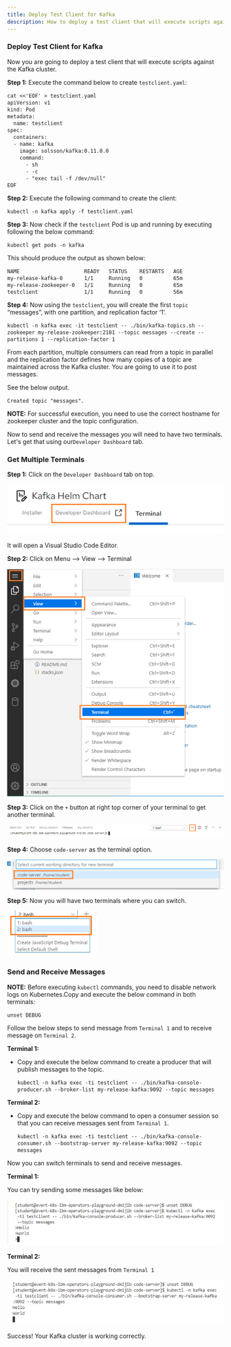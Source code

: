 ```yaml
---
title: Deploy Test Client for Kafka
description: How to deploy a test client that will execute scripts against the Kafka cluster?
---
```



### Deploy Test Client for Kafka

Now you are going to deploy a test client that will execute scripts against the Kafka cluster.

**Step 1:** Execute the command below to create `testclient.yaml`:

```execute
cat <<'EOF' > testclient.yaml
apiVersion: v1
kind: Pod
metadata:
  name: testclient
spec:
  containers:
  - name: kafka
    image: solsson/kafka:0.11.0.0
    command:
      - sh
      - -c
      - "exec tail -f /dev/null"
EOF
```

**Step 2:** Execute the following command to create the client:

```execute
kubectl -n kafka apply -f testclient.yaml
```

**Step 3:** Now check if the `testclient` Pod is up and running by executing following the below command:

```execute
kubectl get pods -n kafka
```

This should produce the output as shown below:

```output
NAME                     READY   STATUS    RESTARTS   AGE
my-release-kafka-0       1/1     Running   0          65m
my-release-zookeeper-0   1/1     Running   0          65m
testclient               1/1     Running   0          56m
```

**Step 4:** Now using the `testclient`, you will create the first `topic` “messages”, with one partition, and replication factor ‘1’.

```execute
kubectl -n kafka exec -it testclient -- ./bin/kafka-topics.sh --zookeeper my-release-zookeeper:2181 --topic messages --create --partitions 1 --replication-factor 1
```

From each partition, multiple consumers can read from a topic in parallel and the replication factor defines how many copies of a topic are maintained across the Kafka cluster. You are going to use it to post messages.

See the below output.

```output
Created topic "messages".
```

**NOTE:** For successful execution, you need to use the correct hostname for zookeeper cluster and the topic configuration.

Now to send and receive the messages you will need to have two terminals. Let's get that using our`Developer Dashboard` tab. 

### Get Multiple Terminals

**Step 1:** Click on the `Developer Dashboard` tab on top.

![](_images/developer-dashboard.png)

It will open a Visual Studio Code Editor.

**Step 2:** Click on Menu --> View --> Terminal

![](_images/terminal.png)



**Step 3:** Click on the `+` button at right top corner of your terminal to get another terminal.

 ![](_images/add-terminal.png)

**Step 4:** Choose `code-server` as the terminal option.

![](_images/code-server.png)



**Step 5:** Now you will have two terminals where you can switch.

![](_images/terminal-switch.png)

### Send and Receive Messages

**NOTE:**  Before executing `kubectl` commands, you need to disable network logs on Kubernetes.Copy and execute the below command in both terminals:

```
unset DEBUG
```
Follow the below steps to send message from `Terminal 1` and to receive message on `Terminal 2`.


**Terminal 1:**

- Copy and execute the below command to create a producer that will publish messages to the topic.

  ```
  kubectl -n kafka exec -ti testclient -- ./bin/kafka-console-producer.sh --broker-list my-release-kafka:9092 --topic messages
  ```

**Terminal 2:**

- Copy and execute the below command to open a consumer session so that you can receive messages sent from `Terminal 1`.

  ```
  kubectl -n kafka exec -ti testclient -- ./bin/kafka-console-consumer.sh --bootstrap-server my-release-kafka:9092 --topic messages
  ```
Now you can switch terminals to send and receive messages.

**Terminal 1:**

You can try sending some messages like below:

![](_images/sender.png)


**Terminal 2:**

You will receive the sent messages from `Terminal 1`

![](_images/receiver.png)


Success! Your Kafka cluster is working correctly.
